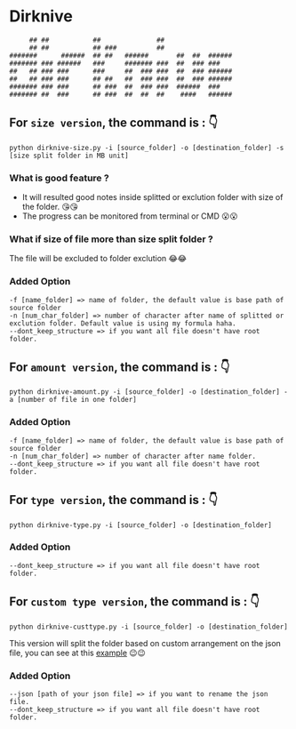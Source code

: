 # Dirknive
```
     ## ##           ##              ##                     
     ## ##           ## ###          ##                 
#######      ######  ## ##   ######       ##  ##  ######
####### ### ######   ###     ####### ###  ##  ### ### 
##   ## ### ###      ###     ##  ### ###  ##  ### ######
##   ## ### ###      ## ##   ##  ### ###  ##  ### ######
####### ### ###      ## ###  ##  ### ###  ######  ###
####### ##  ###      ## ###  ##  ##  ##    ####   ######
```

## For `size version`, the command is : :point_down:
```
python dirknive-size.py -i [source_folder] -o [destination_folder] -s [size split folder in MB unit]
```
### What is good feature ?
 - It will resulted good notes inside splitted or exclution folder with size of the folder. :kissing_heart::kissing_heart:
 - The progress can be monitored from terminal or CMD :open_mouth::open_mouth:
### What if size of file more than size split folder ?
The file will be excluded to folder exclution :joy::joy:
### Added Option
```
-f [name_folder] => name of folder, the default value is base path of source folder 
-n [num_char_folder] => number of character after name of splitted or exclution folder. Default value is using my formula haha.
--dont_keep_structure => if you want all file doesn't have root folder.
```

## For `amount version`, the command is : :point_down:
```
python dirknive-amount.py -i [source_folder] -o [destination_folder] -a [number of file in one folder]
```
### Added Option
```
-f [name_folder] => name of folder, the default value is base path of source folder 
-n [num_char_folder] => number of character after name folder.
--dont_keep_structure => if you want all file doesn't have root folder.
```

## For `type version`, the command is : :point_down:
```
python dirknive-type.py -i [source_folder] -o [destination_folder]
```
### Added Option
```
--dont_keep_structure => if you want all file doesn't have root folder.
```

## For `custom type version`, the command is : :point_down:
```
python dirknive-custtype.py -i [source_folder] -o [destination_folder]
```
This version will split the folder based on custom arrangement on the json file, you can see at this [example](https://github.com/darkshadowlho/dirknive/blob/main/dirknive-custtype.json) :wink::wink:
### Added Option
```
--json [path of your json file] => if you want to rename the json file.
--dont_keep_structure => if you want all file doesn't have root folder.
```
